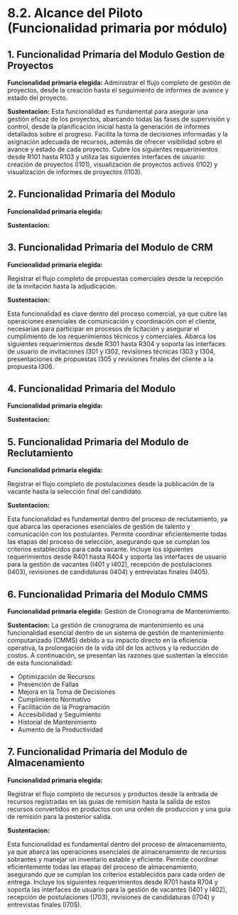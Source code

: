 # 8.2. Alcance del Piloto (Funcionalidad primaria por módulo)

## 1. Funcionalidad Primaria del Modulo Gestion de Proyectos

**Funcionalidad primaria elegida:**
Administrar el flujo completo de gestión de proyectos, desde la creación hasta el seguimiento de informes de avance y estado del proyecto.

**Sustentacion:**
Esta funcionalidad es fundamental para asegurar una gestión eficaz de los proyectos, abarcando todas las fases de supervisión y control, desde la planificación inicial hasta la generación de informes detallados sobre el progreso. Facilita la toma de decisiones informadas y la asignación adecuada de recursos, además de ofrecer visibilidad sobre el avance y estado de cada proyecto. Cubre los siguientes requerimientos desde R101 hasta R103 y utiliza las siguientes interfaces de usuario: creación de proyectos (I101), visualización de proyectos activos (I102) y visualización de informes de proyectos (I103).

## 2. Funcionalidad Primaria del Modulo

**Funcionalidad primaria elegida:**

**Sustentacion:**

## 3. Funcionalidad Primaria del Modulo de CRM

**Funcionalidad primaria elegida:**

Registrar el flujo completo de propuestas comerciales desde la recepción de la invitación hasta la adjudicación.

**Sustentacion:**

Esta funcionalidad es clave dentro del proceso comercial, ya que cubre las operaciones esenciales de comunicación y coordinación con el cliente, necesarias para participar en procesos de licitación y asegurar el cumplimiento de los requerimientos técnicos y comerciales. Abarca los siguientes requerimientos desde R301 hasta R304 y soporta las interfaces de usuario de invitaciones I301 y I302, revisiones técnicas I303 y I304, presentaciones de propuestas I305 y revisiones finales del cliente a la propuesta I306.

## 4. Funcionalidad Primaria del Modulo

**Funcionalidad primaria elegida:**

**Sustentacion:**

## 5. Funcionalidad Primaria del Modulo de Reclutamiento

**Funcionalidad primaria elegida:**

Registrar el flujo completo de postulaciones desde la publicación de la vacante hasta la selección final del candidato.

**Sustentacion:**

Esta funcionalidad es fundamental dentro del proceso de reclutamiento, ya que abarca las operaciones esenciales de gestión de talento y comunicación con los postulantes. Permite coordinar eficientemente todas las etapas del proceso de selección, asegurando que se cumplan los criterios establecidos para cada vacante. Incluye los siguientes requerimientos desde R401 hasta R404 y soporta las interfaces de usuario para la gestión de vacantes (I401 y I402), recepción de postulaciones (I403), revisiones de candidaturas (I404) y entrevistas finales (I405).

## 6. Funcionalidad Primaria del Modulo CMMS

**Funcionalidad primaria elegida:** Gestión de Cronograma de Mantenimiento.

**Sustentacion:** La gestión de cronograma de mantenimiento es una funcionalidad esencial dentro de un sistema de gestión de mantenimiento computarizado (CMMS) debido a su impacto directo en la eficiencia operativa, la prolongación de la vida útil de los activos y la reducción de costos. A continuación, se presentan las razones que sustentan la elección de esta funcionalidad:

- Optimización de Recursos
- Prevención de Fallas
- Mejora en la Toma de Decisiones
- Cumplimiento Normativo
- Facilitación de la Programación
- Accesibilidad y Seguimiento
- Historial de Mantenimiento
- Aumento de la Productividad

## 7. Funcionalidad Primaria del Modulo de Almacenamiento

**Funcionalidad primaria elegida:**

Registrar el flujo completo de recursos y productos desde la entrada de recursos registradas en las guias de remision hasta la salida de estos recursos convertidos en productos con una orden de produccion y una guia de remisión para la posterior salida.

**Sustentacion:**

Esta funcionalidad es fundamental dentro del proceso de almacenamiento, ya que abarca las operaciones esenciales de almacenamiento de recursos sobrantes y manejar un inventario estable y eficiente. Permite coordinar eficientemente todas las etapas del proceso de almacenamiento, asegurando que se cumplan los criterios establecidos para cada orden de entrega. Incluye los siguientes requerimientos desde R701 hasta R704 y soporta las interfaces de usuario para la gestión de vacantes (I401 y I402), recepción de postulaciones (I703), revisiones de candidaturas (I704) y entrevistas finales (I705).
